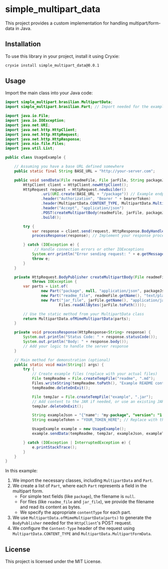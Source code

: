 # simple_multipart_data

This project provides a custom implementation for handling multipart/form-data in Java.

## Installation

To use this library in your project, install it using Cryxie:

```bash
cryxie install simple_multipart_data@0.0.1
```

## Usage

Import the main class into your Java code:

```java
import simple_multipart.brasilian.MultipartData;
import simple_multipart.brasilian.Part; // Import needed for the example

import java.io.File;
import java.io.IOException;
import java.net.URI;
import java.net.http.HttpClient;
import java.net.http.HttpRequest;
import java.net.http.HttpResponse;
import java.nio.file.Files;
import java.util.List;

public class UsageExample {

    // Assuming you have a base URL defined somewhere
    public static final String BASE_URL = "http://your-server.com";

    public void sendData(File readmeFile, File jarFile, String packageJson, String bearerToken) throws IOException, InterruptedException {
        HttpClient client = HttpClient.newHttpClient();
        HttpRequest request = HttpRequest.newBuilder()
                .uri(URI.create(BASE_URL + "/package")) // Example endpoint
                .header("Authorization", "Bearer " + bearerToken)
                .header(MultipartData.CONTENT_TYPE, MultipartData.MultipartFormData)
                .header("Accept", "application/json")
                .POST(createMultipartBody(readmeFile, jarFile, packageJson))
                .build();

        try {
            var response = client.send(request, HttpResponse.BodyHandlers.ofString());
            processResponse(response); // Implement your response processing logic

        } catch (IOException e) {
             // Handle connection errors or other IOExceptions
            System.err.println("Error sending request: " + e.getMessage());
            throw e;
        }
    }

    private HttpRequest.BodyPublisher createMultipartBody(File readmeFile, File jarFile, String packageJson)
            throws IOException {
        var parts = List.of(
                new Part("package", null, "application/json", packageJson.getBytes()),
                new Part("readme_file", readmeFile.getName(), "text/plain", Files.readAllBytes(readmeFile.toPath())),
                new Part("jar_file", jarFile.getName(), "application/java-archive",
                        Files.readAllBytes(jarFile.toPath())));

        // Use the static method from your MultipartData class
        return MultipartData.ofMimeMultipartData(parts);
    }

    private void processResponse(HttpResponse<String> response) {
        System.out.println("Status Code: " + response.statusCode());
        System.out.println("Body: " + response.body());
        // Add your logic to handle the server response
    }

    // Main method for demonstration (optional)
    public static void main(String[] args) {
        try {
            // Create example files (replace with your actual files)
            File tempReadme = File.createTempFile("readme", ".md");
            Files.writeString(tempReadme.toPath(), "Example README content.");
            tempReadme.deleteOnExit();

            File tempJar = File.createTempFile("example", ".jar");
            // Add content to the JAR if needed, or use an existing JAR
            tempJar.deleteOnExit();

            String exampleJson = "{"name": "my-package", "version": "1.0.0"}"; // Example JSON
            String exampleToken = "YOUR_TOKEN_HERE"; // Replace with the actual token

            UsageExample example = new UsageExample();
            example.sendData(tempReadme, tempJar, exampleJson, exampleToken);

        } catch (IOException | InterruptedException e) {
            e.printStackTrace();
        }
    }
}
```

In this example:

1.  We import the necessary classes, including `MultipartData` and `Part`.
2.  We create a list of `Part`, where each `Part` represents a field in the multipart form.
    - For simple text fields (like `package`), the filename is `null`.
    - For files (like `readme_file` and `jar_file`), we provide the filename and read its content as bytes.
    - We specify the appropriate `contentType` for each part.
3.  We use `MultipartData.ofMimeMultipartData(parts)` to generate the `BodyPublisher` needed for the `HttpClient`'s POST request.
4.  We configure the `Content-Type` header of the request using `MultipartData.CONTENT_TYPE` and `MultipartData.MultipartFormData`.

## License

This project is licensed under the MIT License.

